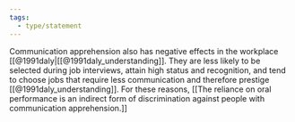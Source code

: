 ```yaml
---
tags:
  - type/statement
---
```

Communication apprehension also has negative effects in the workplace [[@1991daly|[[@1991daly_understanding]]. They are less likely to be selected during job interviews, attain high status and recognition, and tend to choose jobs that require less communication and therefore prestige [[@1991daly_understanding]]. For these reasons, [[The reliance on oral performance is an indirect form of discrimination against people with communication apprehension.]]